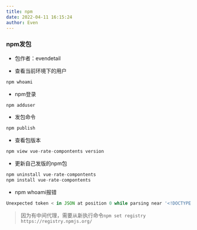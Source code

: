 ```yaml
---
title: npm
date: 2022-04-11 16:15:24
author: Even
---
```


### npm发包
- 包作者：evendetail

- 查看当前环境下的用户
```javascript
npm whoami
```

- npm登录
```js
npm adduser
```

- 发包命令
```javascript
npm publish
```

- 查看包版本
```javascript
npm view vue-rate-compontents version
```

- 更新自己发版的npm包
```javascript
npm uninstall vue-rate-compontents
npm install vue-rate-compontents
```

- npm whoami报错
```js
Unexpected token < in JSON at position 0 while parsing near '<!DOCTYPE HTML PUBLI...'
```
> 因为有中间代理，需要从新执行命令`npm set registry https://registry.npmjs.org/`